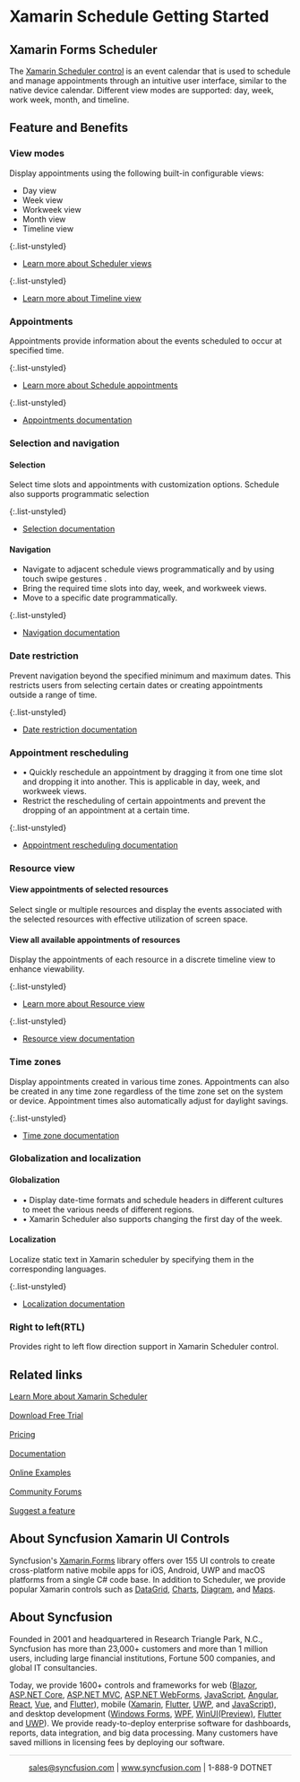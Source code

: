 # Xamarin Schedule Getting Started
## Xamarin Forms Scheduler
The [Xamarin Scheduler control](https://www.syncfusion.com/xamarin-ui-controls/xamarin-scheduler?utm_source=github&utm_medium=listing&utm_campaign=xamarin-scheduler-github-samples) is an event calendar that is used to schedule and manage appointments through an intuitive user interface, similar to the native device calendar. Different view modes are supported: day, week, work week, month, and timeline.

## Feature and Benefits

### View modes

Display appointments using the following  built-in configurable views:

* Day view
* Week view
* Workweek view
* Month view
* Timeline view

{:.list-unstyled}
* [Learn more about Scheduler views](https://www.syncfusion.com/xamarin-ui-controls/xamarin-scheduler/views?utm_source=github&utm_medium=listing&utm_campaign=xamarin-scheduler-github-samples)

{:.list-unstyled}
* [Learn more about Timeline view](https://www.syncfusion.com/xamarin-ui-controls/xamarin-scheduler/timeline-view?utm_source=github&utm_medium=listing&utm_campaign=xamarin-scheduler-github-samples)

### Appointments

Appointments provide information about the events scheduled to occur at specified time.

{:.list-unstyled}
* [Learn more about Schedule appointments](https://www.syncfusion.com/xamarin-ui-controls/xamarin-scheduler/appointments?utm_source=github&utm_medium=listing&utm_campaign=xamarin-scheduler-github-samples)

{:.list-unstyled}
* [Appointments documentation](https://help.syncfusion.com/xamarin/scheduler/data-bindings?utm_source=github&utm_medium=listing&utm_campaign=xamarin-scheduler-github-samples)

### Selection and navigation

#### Selection

Select time slots and appointments with customization options. Schedule also supports programmatic selection

{:.list-unstyled}
* [Selection documentation](https://help.syncfusion.com/xamarin/scheduler/dayview?utm_source=github&utm_medium=listing&utm_campaign=xamarin-scheduler-github-samples)

#### Navigation

*	Navigate to adjacent schedule views programmatically and by using touch swipe gestures .
*	Bring the required time slots into day, week, and workweek views.
*	Move to a specific date programmatically.

{:.list-unstyled}
* [Navigation documentation](https://help.syncfusion.com/xamarin/scheduler/date-navigations?utm_source=github&utm_medium=listing&utm_campaign=xamarin-scheduler-github-samples)

### Date restriction

Prevent navigation beyond the specified minimum and maximum dates. This restricts users from selecting certain dates or creating appointments outside a range of time.

{:.list-unstyled}
* [Date restriction documentation](https://help.syncfusion.com/xamarin/scheduler/date-navigations?utm_source=github&utm_medium=listing&utm_campaign=xamarin-scheduler-github-samples)

### Appointment rescheduling

* •	Quickly reschedule an appointment by dragging it from one time slot and dropping it into another. This is applicable in day, week, and workweek views.
* Restrict the rescheduling of certain appointments and prevent the dropping of an appointment at a certain time.

{:.list-unstyled}
* [Appointment rescheduling documentation](https://help.syncfusion.com/xamarin/scheduler/drag-and-drop-appointments?utm_source=github&utm_medium=listing&utm_campaign=xamarin-scheduler-github-samples)

### Resource view

#### View appointments of selected resources

Select single or multiple resources and display the events associated with the selected resources with effective utilization of screen space.

#### View all available appointments of resources

Display the appointments of each resource in a discrete timeline view to enhance viewability.

{:.list-unstyled}
* [Learn more about Resource view](https://www.syncfusion.com/xamarin-ui-controls/xamarin-scheduler/resource-view?utm_source=github&utm_medium=listing&utm_campaign=xamarin-scheduler-github-samples)

{:.list-unstyled}
* [Resource view documentation](https://help.syncfusion.com/xamarin/scheduler/resource-view?utm_source=github&utm_medium=listing&utm_campaign=xamarin-scheduler-github-samples)

### Time zones
Display appointments created in various time zones. Appointments can also be created  in any time zone regardless of the time zone set on the system or device. Appointment times also automatically adjust  for daylight savings. 

{:.list-unstyled}
* [Time zone documentation](https://help.syncfusion.com/xamarin/scheduler/timezone?utm_source=github&utm_medium=listing&utm_campaign=xamarin-scheduler-github-samples)

### Globalization and localization

#### Globalization

* •	Display date-time formats and schedule headers in different cultures to meet the various needs of different regions.
* •	Xamarin Scheduler also supports changing the first day of the week.

#### Localization

Localize static text in Xamarin scheduler by specifying them in the corresponding languages.

{:.list-unstyled}
* [Localization documentation](https://help.syncfusion.com/xamarin/scheduler/localization?utm_source=github&utm_medium=listing&utm_campaign=xamarin-scheduler-github-samples)

### Right to left(RTL)
Provides right to left flow direction support in Xamarin Scheduler control.

## Related links
[Learn More about Xamarin Scheduler](https://www.syncfusion.com/xamarin-ui-controls/xamarin-scheduler/?utm_source=github&utm_medium=listing&utm_campaign=xamarin-scheduler-github-samples) <br/><br/>
[Download Free Trial](https://www.syncfusion.com/downloads?utm_source=github&utm_medium=listing&utm_campaign=xamarin-scheduler-github-samples) <br/><br/>
[Pricing](https://www.syncfusion.com/sales/products/xamarin?utm_source=github&utm_medium=listing&utm_campaign=xamarin-scheduler-github-samples) <br/><br/>
[Documentation](https://help.syncfusion.com/xamarin/scheduler/getting-started?utm_source=github&utm_medium=listing&utm_campaign=xamarin-scheduler-github-samples) <br/><br/>
[Online Examples](https://github.com/syncfusion/xamarin-demos/tree/master/Forms/Schedule?utm_source=github&utm_medium=listing&utm_campaign=xamarin-scheduler-github-samples) <br/><br/>
[Community Forums](https://www.syncfusion.com/forums/xamarin.forms/sfschedule?utm_source=github&utm_medium=listing&utm_campaign=xamarin-scheduler-github-samples) <br/><br/>
[Suggest a feature](https://www.syncfusion.com/feedback/xamarin-forms?utm_source=github&utm_medium=listing&utm_campaign=xamarin-scheduler-github-samples)

## About Syncfusion Xamarin UI Controls
Syncfusion's [Xamarin.Forms](https://www.syncfusion.com/xamarin-ui-controls?utm_source=github&utm_medium=listing&utm_campaign=xamarin-scheduler-github-samples) library offers over 155 UI controls to create cross-platform native mobile apps for iOS, Android, UWP and macOS platforms from a single C# code base. In addition to Scheduler, we provide popular Xamarin controls such as [DataGrid](https://www.syncfusion.com/xamarin-ui-controls/xamarin-datagrid?utm_source=github&utm_medium=listing&utm_campaign=xamarin-scheduler-github-samples),
[Charts](https://www.syncfusion.com/xamarin-ui-controls/xamarin-charts?utm_source=github&utm_medium=listing&utm_campaign=xamarin-scheduler-github-samples), [Diagram](https://www.syncfusion.com/xamarin-ui-controls/xamarin-diagram?utm_source=github&utm_medium=listing&utm_campaign=xamarin-scheduler-github-samples), and [Maps](https://www.syncfusion.com/xamarin-ui-controls/xamarin-maps?utm_source=github&utm_medium=listing&utm_campaign=xamarin-scheduler-github-samples).

## About Syncfusion
Founded in 2001 and headquartered in Research Triangle Park, N.C., Syncfusion has more than 23,000+ customers and more than 1 million users, including large financial institutions, Fortune 500 companies, and global IT consultancies.
 
Today, we provide 1600+ controls and frameworks for web
([Blazor](https://www.syncfusion.com/blazor-components?utm_source=github&utm_medium=listing&utm_campaign=xamarin-scheduler-github-samples),
[ASP.NET Core](https://www.syncfusion.com/aspnet-core-ui-controls?utm_source=github&utm_medium=listing&utm_campaign=xamarin-scheduler-github-samples),
[ASP.NET MVC](https://www.syncfusion.com/aspnet-mvc-ui-controls?utm_source=github&utm_medium=listing&utm_campaign=xamarin-scheduler-github-samples),
[ASP.NET WebForms](https://www.syncfusion.com/jquery/aspnet-web-forms-ui-controls?utm_source=github&utm_medium=listing&utm_campaign=xamarin-scheduler-github-samples),
[JavaScript](https://www.syncfusion.com/javascript-ui-controls?utm_source=github&utm_medium=listing&utm_campaign=xamarin-scheduler-github-samples),
[Angular](https://www.syncfusion.com/angular-ui-components?utm_source=github&utm_medium=listing&utm_campaign=xamarin-scheduler-github-samples),
[React](https://www.syncfusion.com/react-ui-components?utm_source=github&utm_medium=listing&utm_campaign=xamarin-scheduler-github-samples),
[Vue](https://www.syncfusion.com/vue-ui-components?utm_source=github&utm_medium=listing&utm_campaign=xamarin-scheduler-github-samples),
and 
[Flutter](https://www.syncfusion.com/flutter-widgets?utm_source=github&utm_medium=listing&utm_campaign=xamarin-scheduler-github-samples)),
mobile
([Xamarin](https://www.syncfusion.com/xamarin-ui-controls?utm_source=github&utm_medium=listing&utm_campaign=xamarin-scheduler-github-samples),
[Flutter](https://www.syncfusion.com/flutter-widgets?utm_source=github&utm_medium=listing&utm_campaign=xamarin-scheduler-github-samples),
[UWP](https://www.syncfusion.com/uwp-ui-controls?utm_source=github&utm_medium=listing&utm_campaign=xamarin-scheduler-github-samples),
and
[JavaScript](https://www.syncfusion.com/javascript-ui-controls?utm_source=github&utm_medium=listing&utm_campaign=xamarin-scheduler-github-samples)),
and desktop development ([Windows
Forms](https://www.syncfusion.com/winforms-ui-controls?utm_source=github&utm_medium=listing&utm_campaign=xamarin-scheduler-github-samples),
[WPF](https://www.syncfusion.com/wpf-controls?utm_source=github&utm_medium=listing&utm_campaign=xamarin-scheduler-github-samples),
[WinUI(Preview)](https://www.syncfusion.com/winui-controls?utm_source=github&utm_medium=listing&utm_campaign=xamarin-scheduler-github-samples),
[Flutter](https://www.syncfusion.com/flutter-widgets?utm_source=github&utm_medium=listing&utm_campaign=xamarin-scheduler-github-samples)
and
[UWP](https://www.syncfusion.com/uwp-ui-controls?utm_source=github&utm_medium=listing&utm_campaign=xamarin-scheduler-github-samples)).
We provide ready-to-deploy enterprise software for dashboards, reports,
data integration, and big data processing. Many customers have saved
millions in licensing fees by deploying our software.

		
<hr style="height:0.3px;border:none;color:lightgrey;background-color:lightgrey;" />

<p align="center">
  <a href="mailto:sales@syncfusion.com?Subject=Syncfusion Xamarin Scheduler - Github" target="_top">sales@syncfusion.com</a> | <a href="https://www.syncfusion.com?utm_source=github&utm_medium=listing&utm_campaign=xamarin-scheduler-github-samples">www.syncfusion.com</a> | 1-888-9 DOTNET <br>
</p>
